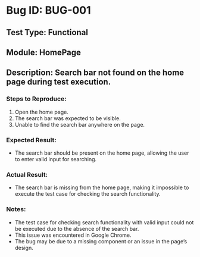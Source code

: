 # Bug ID: BUG-001
## Test Type: Functional
## Module: HomePage
## Description: Search bar not found on the home page during test execution.

### Steps to Reproduce:
1. Open the home page.
2. The search bar was expected to be visible.
3. Unable to find the search bar anywhere on the page.

### Expected Result:
- The search bar should be present on the home page, allowing the user to enter valid input for searching.

### Actual Result:
- The search bar is missing from the home page, making it impossible to execute the test case for checking the search functionality.

### Notes:
- The test case for checking search functionality with valid input could not be executed due to the absence of the search bar.
- This issue was encountered in Google Chrome.
- The bug may be due to a missing component or an issue in the page’s design.

